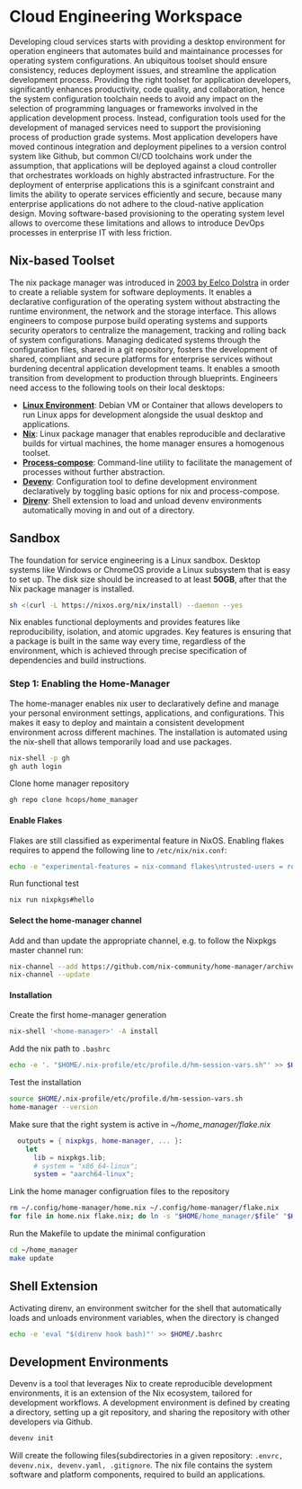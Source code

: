 # Cloud Engineering Workspace

Developing cloud services starts with providing a desktop environment for operation engineers that automates build and maintainance processes for operating system configurations. An ubiquitous toolset should ensure consistency, reduces deployment issues, and streamline the application development process. Providing the right toolset for application developers, significantly enhances productivity, code quality, and collaboration, hence the system configuration toolchain needs to avoid any impact on the selection of programming languages or frameworks involved in the application development process. Instead, configuration tools used for the development of managed services need to support the provisioning process of production grade systems. Most application developers have moved continous integration and deployment pipelines to a version control system like Github, but common CI/CD toolchains work under the assumption, that applications will be deployed against a cloud controller that orchestrates workloads on highly abstracted infrastructure. For the deployment of enterprise applications this is a sginifcant constraint and limits the ability to operate services efficiently and secure, because many enterprise applications do not adhere to the cloud-native application design. Moving software-based provisioning to the operating system level allows to overcome these limitations and allows to introduce DevOps processes in enterprise IT with less friction.

## Nix-based Toolset

The nix package manager was introduced in [2003 by Eelco Dolstra](https://en.wikipedia.org/wiki/Nix_(package_manager)) in order to create a reliable system for software deployments. It enables a declarative configuration of the operating system without abstracting the runtime environment, the network and the storage interface. This allows engineers to compose purpose build operating systems and supports security operators to centralize the management, tracking and rolling back of system configurations. Managing dedicated systems through the configuration files, shared in a git repository, fosters the development of shared, compliant and secure platforms for enterprise services without burdening decentral application development teams. It enables a smooth transition from development to production through blueprints. Engineers need access to the following tools on their local desktops:

* **[Linux Environment](https://chromeos.dev/en/linux)**: Debian VM or Container that allows developers to run Linux apps for development alongside the usual desktop and applications.
* **[Nix](https://nixos.org/)**: Linux package manager that enables reproducible and declarative builds for virtual machines, the home manager ensures a homogenous toolset.
* **[Process-compose](https://f1bonacc1.github.io/process-compose/)**: Command-line utility to facilitate the management of processes without further abstraction.
* **[Devenv](https://devenv.sh/)**: Configuration tool to define development environment declaratively by toggling basic options for nix and process-compose.
* **[Direnv](https://direnv.net/)**: Shell extension to load and unload devenv environments automatically moving in and out of a directory.

## Sandbox

The foundation for service engineering is a Linux sandbox. Desktop systems like Windows or ChromeOS provide a Linux subsystem that is easy to set up. The disk size should be increased to at least **50GB**, after that the Nix package manager is installed. 

```sh
sh <(curl -L https://nixos.org/nix/install) --daemon --yes
```
Nix enables functional deployments and provides features like reproducibility, isolation, and atomic upgrades. Key features is ensuring that a package is built in the same way every time, regardless of the environment, which is achieved through precise specification of dependencies and build instructions.

### Step 1: Enabling the Home-Manager

The home-manager enables nix user to declaratively define and manage your personal environment settings, applications, and configurations. This makes it easy to deploy and maintain a consistent development environment across different machines. The installation is automated using the nix-shell that allows temporarily load and use packages.

```sh
nix-shell -p gh
gh auth login
```

Clone home manager repository

```sh
gh repo clone hcops/home_manager
```

#### Enable Flakes

Flakes are still classified as experimental feature in NixOS. Enabling flakes requires to append the following line to `/etc/nix/nix.conf`:

```sh
echo -e "experimental-features = nix-command flakes\ntrusted-users = root torsten" | sudo tee -a /etc/nix/nix.conf
```

Run functional test

```sh
nix run nixpkgs#hello
```

#### Select the home-manager channel

Add and than update the appropriate channel, e.g. to follow the Nixpkgs master channel run:

```sh
nix-channel --add https://github.com/nix-community/home-manager/archive/master.tar.gz home-manager
nix-channel --update
```

#### Installation

Create the first home-manager generation

```sh
nix-shell '<home-manager>' -A install
```

Add the nix path to `.bashrc`

```sh
echo -e '. "$HOME/.nix-profile/etc/profile.d/hm-session-vars.sh"' >> $HOME/.profile
```

Test the installation

```sh
source $HOME/.nix-profile/etc/profile.d/hm-session-vars.sh
home-manager --version
```

Make sure that the right system is active in *~/home_manager/flake.nix*

```nix
  outputs = { nixpkgs, home-manager, ... }:
    let
      lib = nixpkgs.lib;
      # system = "x86_64-linux";
      system = "aarch64-linux";
```

Link the home manager configruation files to the repository

```sh
rm ~/.config/home-manager/home.nix ~/.config/home-manager/flake.nix
for file in home.nix flake.nix; do ln -s "$HOME/home_manager/$file" "$HOME/.config/home-manager/$file"; done
```

Run the Makefile to update the minimal configuration

```sh
cd ~/home_manager
make update
```

## Shell Extension

Activating direnv, an environment switcher for the shell that automatically loads and unloads environment variables, when the directory is changed

```sh
echo -e 'eval "$(direnv hook bash)"' >> $HOME/.bashrc
```

## Development Environments

Devenv is a tool that leverages Nix to create reproducible development environments, it is an extension of the Nix ecosystem, tailored for development workflows. A development environment is defined by creating a directory, setting up a git repository, and sharing the repository with other developers via Github.

```sh
devenv init
```

Will create the following files{subdirectories in a given repository: `.envrc, devenv.nix, devenv.yaml, .gitignore`. The nix file contains the system software and platform components, required to build an applications.

